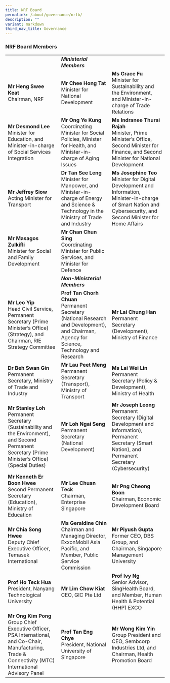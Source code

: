 ```yaml
---
title: NRF Board
permalink: /about/governance/nrfb/
description: ""
variant: markdown
third_nav_title: Governance
---
```



### NRF Board Members ###

| | |  |
| -------- | -------- | -------- |
||***Ministerial Members***
| **Mr Heng Swee Keat**<br>Chairman, NRF | **Mr Chee Hong Tat**<br>Minister for National Development | **Ms Grace Fu** <br>Minister for Sustainability and the Environment, and Minister-in-charge of Trade Relations |
| **Mr Desmond Lee**<br>Minister for Education, and Minister-in-charge of Social Services Integration | **Mr Ong Ye Kung**<br>Coordinating Minister for Social Policies, Minister for Health, and Minister-in-charge of Aging Issues | **Ms Indranee Thurai Rajah**<br>Minister, Prime Minister’s Office, Second Minister for Finance, and Second Minister for National Development |
| **Mr Jeffrey Siow**<br>Acting Minister for Transport | **Dr Tan See Leng**<br>Minister for Manpower, and Minister-in-charge of Energy and Science &amp; Technology in the Ministry of Trade and Industry | **Ms Josephine Teo**<br>Minister for Digital Development and Information, Minister-in-charge of Smart Nation and Cybersecurity, and Second Minister for Home Affairs |
| **Mr Masagos Zulkifli**<br>Minister for Social and Family Development | **Mr Chan Chun Sing**<br>Coordinating Minister for Public Services, and Minister for Defence |<br>
||***Non-Ministerial Members***||
| **Mr Leo Yip**<br>Head Civil Service, Permanent Secretary (Prime Minister’s Office) (Strategy), and Chairman, RIE Strategy Committee | **Prof Tan Chorh Chuan**<br>Permanent Secretary (National Research and Development), and Chairman, Agency for Science, Technology and Research | **Mr Lai Chung Han**<br>Permanent Secretary (Development), Ministry of Finance |
| **Dr Beh Swan Gin**<br>Permanent Secretary, Ministry of Trade and Industry | **Mr Lau Peet Meng**<br>Permanent Secretary (Transport), Ministry of Transport | **Ms Lai Wei Lin**<br>Permanent Secretary (Policy &amp; Development), Ministry of Health |
|**Mr Stanley Loh**<br>Permanent Secretary (Sustainability and the Environment), and Second Permanent Secretary (Prime Minister’s Office) (Special Duties) | **Mr Loh Ngai Seng**<br>Permanent Secretary (National Development) | **Mr Joseph Leong**<br>Permanent Secretary (Digital Development and Information), Permanent Secretary (Smart Nation), and Permanent Secretary (Cybersecurity) |
| **Mr Kenneth Er Boon Hwee**<br>Second Permanent Secretary (Education), Ministry of Education | **Mr Lee Chuan Teck**<br>Chairman, Enterprise Singapore | **Mr Png Cheong Boon**<br>Chairman, Economic Development Board |
| **Mr Chia Song Hwee**<br>Deputy Chief Executive Officer, Temasek International | **Ms Geraldine Chin**<br>Chairman and Managing Director, ExxonMobil Asia Pacific, and Member, Public Service Commission | **Mr Piyush Gupta**<br>Former CEO, DBS Group, and Chairman, Singapore Management University |
| **Prof Ho Teck Hua**<br>President, Nanyang Technological University | **Mr Lim Chow Kiat**<br>CEO, GIC Pte Ltd | **Prof Ivy Ng**<br>Senior Advisor, SingHealth Board, and Member, Human Health &amp; Potential (HHP) EXCO |
| **Mr Ong Kim Pong**<br>Group Chief Executive Officer, PSA International, and Co-Chair, Manufacturing, Trade &amp; Connectivity (MTC) International Advisory Panel | **Prof Tan Eng Chye**<br>President, National University of Singapore | **Mr Wong Kim Yin**<br>Group President and CEO, Sembcorp Industries Ltd, and Chairman, Health Promotion Board
